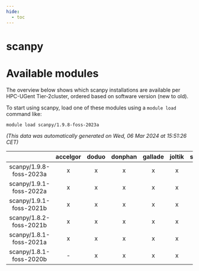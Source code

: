 ```yaml
---
hide:
  - toc
---
```


scanpy
======

# Available modules


The overview below shows which scanpy installations are available per HPC-UGent Tier-2cluster, ordered based on software version (new to old).

To start using scanpy, load one of these modules using a `module load` command like:

```shell
module load scanpy/1.9.8-foss-2023a
```

*(This data was automatically generated on Wed, 06 Mar 2024 at 15:51:26 CET)*  

| |accelgor|doduo|donphan|gallade|joltik|skitty|
| :---: | :---: | :---: | :---: | :---: | :---: | :---: |
|scanpy/1.9.8-foss-2023a|x|x|x|x|x|x|
|scanpy/1.9.1-foss-2022a|x|x|x|x|x|x|
|scanpy/1.9.1-foss-2021b|x|x|x|x|x|x|
|scanpy/1.8.2-foss-2021b|x|x|x|x|x|x|
|scanpy/1.8.1-foss-2021a|x|x|x|x|x|x|
|scanpy/1.8.1-foss-2020b|-|x|x|x|x|x|
